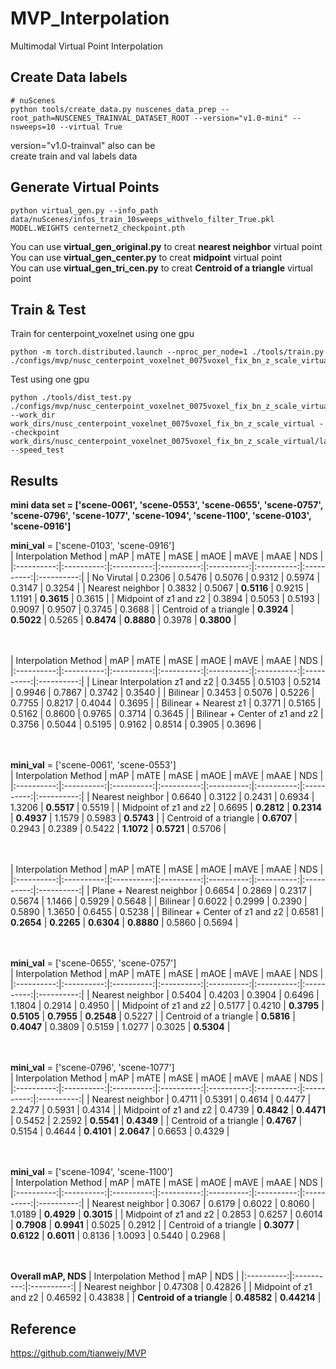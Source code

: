 # MVP_Interpolation
Multimodal Virtual Point Interpolation
## Create Data labels
```
# nuScenes
python tools/create_data.py nuscenes_data_prep --root_path=NUSCENES_TRAINVAL_DATASET_ROOT --version="v1.0-mini" --nsweeps=10 --virtual True 
```
version="v1.0-trainval" also can be   
create train and val labels data
## Generate Virtual Points
```
python virtual_gen.py --info_path data/nuScenes/infos_train_10sweeps_withvelo_filter_True.pkl  MODEL.WEIGHTS centernet2_checkpoint.pth 
```
You can use **virtual_gen_original.py** to creat **nearest neighbor** virtual point   
You can use **virtual_gen_center.py** to creat **midpoint** virtual point   
You can use **virtual_gen_tri_cen.py** to creat **Centroid of a triangle** virtual point   
## Train & Test
Train for centerpoint_voxelnet using one gpu
```
python -m torch.distributed.launch --nproc_per_node=1 ./tools/train.py ./configs/mvp/nusc_centerpoint_voxelnet_0075voxel_fix_bn_z_scale_virtual.py 
```
Test using one gpu
```
python ./tools/dist_test.py ./configs/mvp/nusc_centerpoint_voxelnet_0075voxel_fix_bn_z_scale_virtual.py --work_dir work_dirs/nusc_centerpoint_voxelnet_0075voxel_fix_bn_z_scale_virtual --checkpoint work_dirs/nusc_centerpoint_voxelnet_0075voxel_fix_bn_z_scale_virtual/latest.pth --speed_test 
```
## Results
**mini data set = ['scene-0061', 'scene-0553', 'scene-0655', 'scene-0757', 'scene-0796', 'scene-1077', 'scene-1094', 'scene-1100', 'scene-0103', 'scene-0916']**   
   
**mini_val** = ['scene-0103', 'scene-0916']   
| Interpolation Method | mAP | mATE | mASE | mAOE | mAVE | mAAE | NDS |
|:----------:|:----------:|:----------:|:----------:|:----------:|:----------:|:----------:|:----------:|
| No Virutal | 0.2306 | 0.5476 | 0.5076 | 0.9312 | 0.5974 | 0.3147 | 0.3254 |
| Nearest neighbor | 0.3832 | 0.5067 | **0.5116** | 0.9215 | 1.1191 | **0.3615** | 0.3615 |
| Midpoint of z1 and z2 | 0.3894 | 0.5053 | 0.5193 | 0.9097 | 0.9507 | 0.3745 | 0.3688 |
| Centroid of a triangle | **0.3924** | **0.5022** | 0.5265 | **0.8474** | **0.8880** | 0.3978 | **0.3800** |

<br/><br/>
| Interpolation Method | mAP | mATE | mASE | mAOE | mAVE | mAAE | NDS |
|:----------:|:----------:|:----------:|:----------:|:----------:|:----------:|:----------:|:----------:|
| Linear Interpolation z1 and z2 | 0.3455 | 0.5103 | 0.5214 | 0.9946 | 0.7867 | 0.3742 | 0.3540 |
| Bilinear | 0.3453 | 0.5076 | 0.5226 | 0.7755 | 0.8217 | 0.4044 | 0.3695 |
| Bilinear + Nearest z1 | 0.3771 | 0.5165 | 0.5162 | 0.8600 | 0.9765 | 0.3714 | 0.3645 |
| Bilinear + Center of z1 and z2 | 0.3756 | 0.5044 | 0.5195 | 0.9162 | 0.8514 | 0.3905 | 0.3696 |

<br/><br/>
**mini_val** = ['scene-0061', 'scene-0553']   
| Interpolation Method | mAP | mATE | mASE | mAOE | mAVE | mAAE | NDS |
|:----------:|:----------:|:----------:|:----------:|:----------:|:----------:|:----------:|:----------:|
| Nearest neighbor | 0.6640 | 0.3122 | 0.2431 | 0.6934 | 1.3206 | **0.5517** | 0.5519 |
| Midpoint of z1 and z2 | 0.6695 | **0.2812** | **0.2314** | **0.4937** | 1.1579 | 0.5983 | **0.5743** |
| Centroid of a triangle | **0.6707** | 0.2943 | 0.2389 | 0.5422 | **1.1072** | **0.5721** | 0.5706 |

<br/><br/>
| Interpolation Method | mAP | mATE | mASE | mAOE | mAVE | mAAE | NDS |
|:----------:|:----------:|:----------:|:----------:|:----------:|:----------:|:----------:|:----------:|
| Plane + Nearest neighbor | 0.6654 | 0.2869 | 0.2317 | 0.5674 | 1.1466 | 0.5929 | 0.5648 |
| Bilinear | 0.6022 | 0.2999 | 0.2390 | 0.5890 | 1.3650 | 0.6455 | 0.5238 |
| Bilinear + Center of z1 and z2 | 0.6581 | **0.2654** | **0.2265** | **0.6304** | **0.8880** | 0.5860 | 0.5694 |

<br/><br/>
**mini_val** = ['scene-0655', 'scene-0757']   
| Interpolation Method | mAP | mATE | mASE | mAOE | mAVE | mAAE | NDS |
|:----------:|:----------:|:----------:|:----------:|:----------:|:----------:|:----------:|:----------:|
| Nearest neighbor | 0.5404 | 0.4203 | 0.3904 | 0.6496 | 1.1804 | 0.2914 | 0.4950 |
| Midpoint of z1 and z2 | 0.5177 | 0.4210 | **0.3795** | **0.5105** | **0.7955** | **0.2548** | 0.5227 |
| Centroid of a triangle | **0.5816** | **0.4047** | 0.3809 | 0.5159 | 1.0277 | 0.3025 | **0.5304** |


<br/><br/>
**mini_val** = ['scene-0796', 'scene-1077']   
| Interpolation Method | mAP | mATE | mASE | mAOE | mAVE | mAAE | NDS |
|:----------:|:----------:|:----------:|:----------:|:----------:|:----------:|:----------:|:----------:|
| Nearest neighbor | 0.4711 | 0.5391 | 0.4614 | 0.4477 | 2.2477 | 0.5931 | 0.4314 |
| Midpoint of z1 and z2 | 0.4739 | **0.4842** | **0.4471** | 0.5452 | 2.2592 | **0.5541** | **0.4349** |
| Centroid of a triangle | **0.4767** | 0.5154 | 0.4644 | **0.4101** | **2.0647** | 0.6653 | 0.4329 |


<br/><br/>
**mini_val** = ['scene-1094', 'scene-1100']   
| Interpolation Method | mAP | mATE | mASE | mAOE | mAVE | mAAE | NDS |
|:----------:|:----------:|:----------:|:----------:|:----------:|:----------:|:----------:|:----------:|
| Nearest neighbor | 0.3067 | 0.6179 | 0.6022 | 0.8060 | 1.0189 | **0.4929** | **0.3015** |
| Midpoint of z1 and z2 | 0.2853 | 0.6257 | 0.6014 | **0.7908** | **0.9941** | 0.5025 | 0.2912 |
| Centroid of a triangle | **0.3077** | **0.6122** | **0.6011** | 0.8136 | 1.0093 | 0.5440 | 0.2968 |


<br/><br/>
**Overall mAP, NDS**
| Interpolation Method | mAP | NDS |
|:----------:|:----------:|:----------:|
| Nearest neighbor | 0.47308 | 0.42826 |
| Midpoint of z1 and z2 | 0.46592 | 0.43838 |
| **Centroid of a triangle** | **0.48582** | **0.44214** |
## Reference
https://github.com/tianweiy/MVP
